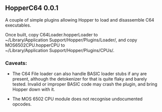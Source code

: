 HopperC64 0.0.1
---
A couple of simple plugins allowing Hopper to load and disassemble C64 executables.

Once built, copy C64Loader.hopperLoader to ~/Library/Application&nbsp;Support/Hopper/Plugins/Loader/, and copy MOS6502CPU.hopperCPU to ~/Library/Application&nbsp;Support/Hopper/Plugins/CPUs/.

### Caveats:

* The C64 File loader can also handle BASIC loader stubs if any are present, although the detokenizer for that is quite flaky and barely tested.  Invalid or improper BASIC code may crash the plugin, and bring Hopper down with it.

* The MOS 6502 CPU module does not recognise undocumented opcodes.
